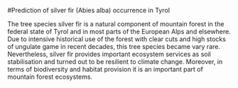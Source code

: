 #Prediction of silver fir (Abies alba) occurrence in Tyrol

The tree species silver fir is a natural component of mountain forest in the federal state of Tyrol and in most parts of the European Alps and elsewhere. Due to intensive historical use of the forest with clear cuts and high stocks of ungulate game in recent decades, this tree species became vary rare. Nevertheless, silver fir provides important ecosystem services as soil stabilisation and turned out to be resilient to climate change. Moreover, in terms of biodiversity and habitat provision it is an important part of mountain forest ecosystems.
